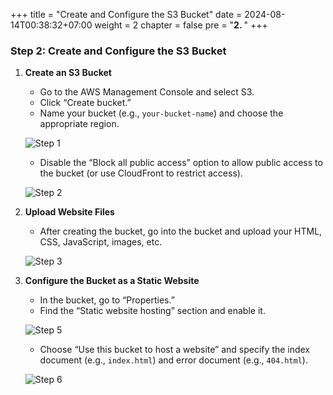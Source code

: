 +++
title = "Create and Configure the S3 Bucket"
date = 2024-08-14T00:38:32+07:00
weight = 2
chapter = false
pre = "<b>2. </b>"
+++

### Step 2: Create and Configure the S3 Bucket

1. **Create an S3 Bucket**

   - Go to the AWS Management Console and select S3.
   - Click “Create bucket.”
   - Name your bucket (e.g., `your-bucket-name`) and choose the appropriate region.

   ![Step 1](../images/2-s3-static/1.step.png)

   - Disable the “Block all public access” option to allow public access to the bucket (or use CloudFront to restrict access).

   ![Step 2](../images/2-s3-static/2.step.png)

2. **Upload Website Files**

   - After creating the bucket, go into the bucket and upload your HTML, CSS, JavaScript, images, etc.

   ![Step 3](../images/2-s3-static/4.step.png)

3. **Configure the Bucket as a Static Website**

   - In the bucket, go to “Properties.”
   - Find the “Static website hosting” section and enable it.

   ![Step 5](../images/2-s3-static/5.step.png)

   - Choose “Use this bucket to host a website” and specify the index document (e.g., `index.html`) and error document (e.g., `404.html`).

   ![Step 6](../images/2-s3-static/6.step.png)
